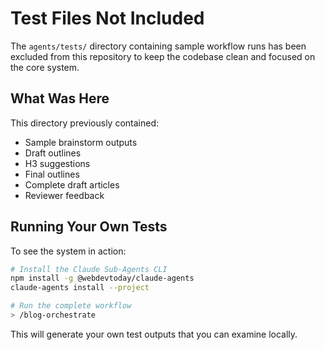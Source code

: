 # Test Files Not Included

The `agents/tests/` directory containing sample workflow runs has been excluded from this repository to keep the codebase clean and focused on the core system.

## What Was Here

This directory previously contained:
- Sample brainstorm outputs
- Draft outlines
- H3 suggestions
- Final outlines
- Complete draft articles
- Reviewer feedback

## Running Your Own Tests

To see the system in action:

```bash
# Install the Claude Sub-Agents CLI
npm install -g @webdevtoday/claude-agents
claude-agents install --project

# Run the complete workflow
> /blog-orchestrate
```

This will generate your own test outputs that you can examine locally.